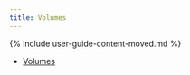 ```yaml
---
title: Volumes
---
```


{% include user-guide-content-moved.md %}

* [Volumes](/docs/concepts/storage/volumes)
